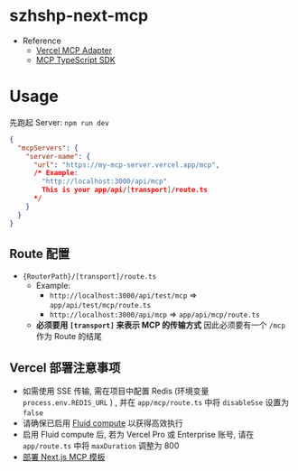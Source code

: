 # szhshp-next-mcp


- Reference
  - [Vercel MCP Adapter](https://www.npmjs.com/package/mcp-handler)
  - [MCP TypeScript SDK](https://github.com/modelcontextprotocol/typescript-sdk)


# Usage

先跑起 Server: `npm run dev`


```json
{
  "mcpServers": {
    "server-name": {
      "url": "https://my-mcp-server.vercel.app/mcp", 
      /* Example:   
        "http://localhost:3000/api/mcp" 
        This is your app/api/[transport]/route.ts 
      */
    }
  }
}
```


## Route 配置

- `{RouterPath}/[transport]/route.ts`
  - Example:
    - `http://localhost:3000/api/test/mcp` => `app/api/test/mcp/route.ts`
    - `http://localhost:3000/api/mcp` => `app/api/mcp/route.ts`
  - **必须要用 `[transport]` 来表示 MCP 的传输方式** 因此必须要有一个 `/mcp` 作为 Route 的结尾


## Vercel 部署注意事项

- 如需使用 SSE 传输, 需在项目中配置 Redis (环境变量 `process.env.REDIS_URL` ) , 并在 `app/mcp/route.ts` 中将 `disableSse` 设置为 `false` 
- 请确保已启用 [Fluid compute](https://vercel.com/docs/functions/fluid-compute) 以获得高效执行
- 启用 Fluid compute 后, 若为 Vercel Pro 或 Enterprise 账号, 请在 `app/route.ts` 中将 `maxDuration` 调整为 800
- [部署 Next.js MCP 模板](https://vercel.com/templates/next.js/model-context-protocol-mcp-with-next-js)
